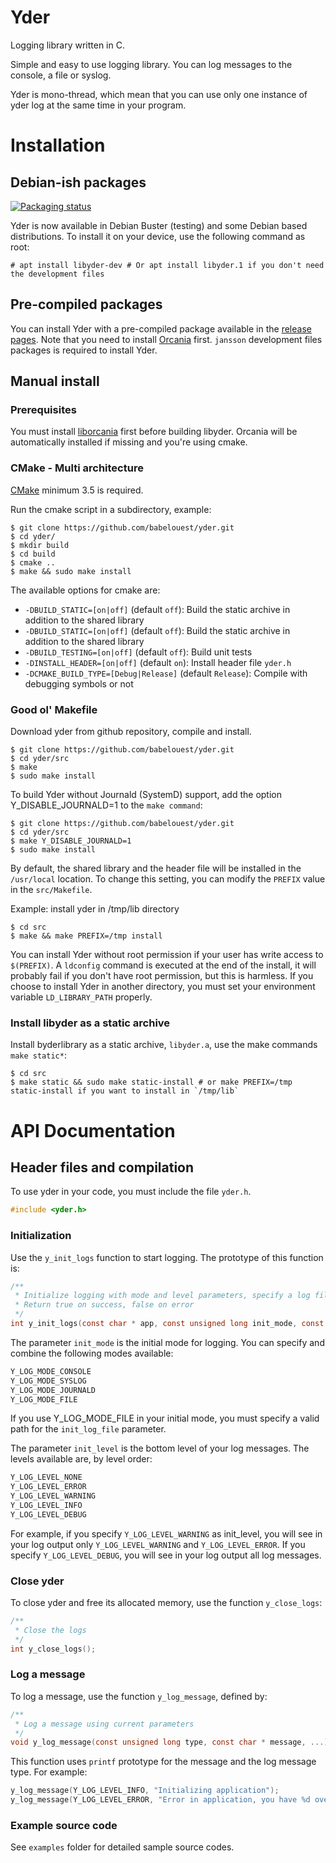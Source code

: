 # Yder

Logging library written in C.

Simple and easy to use logging library. You can log messages to the console, a file or syslog.

Yder is mono-thread, which mean that you can use only one instance of yder log at the same time in your program.

# Installation

## Debian-ish packages

[![Packaging status](https://repology.org/badge/vertical-allrepos/yder.svg)](https://repology.org/metapackage/yder)

Yder is now available in Debian Buster (testing) and some Debian based distributions. To install it on your device, use the following command as root:

```shell
# apt install libyder-dev # Or apt install libyder.1 if you don't need the development files
```

## Pre-compiled packages

You can install Yder with a pre-compiled package available in the [release pages](https://github.com/babelouest/yder/releases/latest/). Note that you need to install [Orcania](https://github.com/babelouest/orcania/releases/latest/) first. `jansson` development files packages is required to install Yder.

## Manual install

### Prerequisites

You must install [liborcania](https://github.com/babelouest/orcania) first before building libyder. Orcania will be automatically installed if missing and you're using cmake.

### CMake - Multi architecture

[CMake](https://cmake.org/download/) minimum 3.5 is required.

Run the cmake script in a subdirectory, example:

```shell
$ git clone https://github.com/babelouest/yder.git
$ cd yder/
$ mkdir build
$ cd build
$ cmake ..
$ make && sudo make install
```

The available options for cmake are:
- `-DBUILD_STATIC=[on|off]` (default `off`): Build the static archive in addition to the shared library
- `-DBUILD_STATIC=[on|off]` (default `off`): Build the static archive in addition to the shared library
- `-DBUILD_TESTING=[on|off]` (default `off`): Build unit tests
- `-DINSTALL_HEADER=[on|off]` (default `on`): Install header file `yder.h`
- `-DCMAKE_BUILD_TYPE=[Debug|Release]` (default `Release`): Compile with debugging symbols or not

### Good ol' Makefile

Download yder from github repository, compile and install.

```shell
$ git clone https://github.com/babelouest/yder.git
$ cd yder/src
$ make
$ sudo make install
```

To build Yder without Journald (SystemD) support, add the option Y_DISABLE_JOURNALD=1 to the `make command`:

```shell
$ git clone https://github.com/babelouest/yder.git
$ cd yder/src
$ make Y_DISABLE_JOURNALD=1
$ sudo make install
```

By default, the shared library and the header file will be installed in the `/usr/local` location. To change this setting, you can modify the `PREFIX` value in the `src/Makefile`.

Example: install yder in /tmp/lib directory

```shell
$ cd src
$ make && make PREFIX=/tmp install
```

You can install Yder without root permission if your user has write access to `$(PREFIX)`.
A `ldconfig` command is executed at the end of the install, it will probably fail if you don't have root permission, but this is harmless.
If you choose to install Yder in another directory, you must set your environment variable `LD_LIBRARY_PATH` properly.

### Install libyder as a static archive

Install  byderlibrary as a static archive, `libyder.a`, use the make commands `make static*`:

```shell
$ cd src
$ make static && sudo make static-install # or make PREFIX=/tmp static-install if you want to install in `/tmp/lib`
```

# API Documentation

## Header files and compilation

To use yder in your code, you must include the file `yder.h`.

```c
#include <yder.h>
```

### Initialization

Use the `y_init_logs` function to start logging. The prototype of this function is:

```c
/**
 * Initialize logging with mode and level parameters, specify a log file if needed
 * Return true on success, false on error
 */
int y_init_logs(const char * app, const unsigned long init_mode, const unsigned long init_level, const char * init_log_file, const char * message);
```

The parameter `init_mode` is the initial mode for logging. You can specify and combine the following modes available:

```c
Y_LOG_MODE_CONSOLE
Y_LOG_MODE_SYSLOG
Y_LOG_MODE_JOURNALD
Y_LOG_MODE_FILE
```

If you use Y_LOG_MODE_FILE in your initial mode, you must specify a valid path for the `init_log_file` parameter.

The parameter `init_level` is the bottom level of your log messages. The levels available are, by level order:

```c
Y_LOG_LEVEL_NONE
Y_LOG_LEVEL_ERROR
Y_LOG_LEVEL_WARNING
Y_LOG_LEVEL_INFO
Y_LOG_LEVEL_DEBUG
```

For example, if you specify `Y_LOG_LEVEL_WARNING` as init_level, you will see in your log output only `Y_LOG_LEVEL_WARNING` and `Y_LOG_LEVEL_ERROR`. If you specify `Y_LOG_LEVEL_DEBUG`, you will see in your log output all log messages.

### Close yder

To close yder and free its allocated memory, use the function `y_close_logs`:

```c
/**
 * Close the logs
 */
int y_close_logs();
```

### Log a message

To log a message, use the function `y_log_message`, defined by:

```c
/**
 * Log a message using current parameters
 */
void y_log_message(const unsigned long type, const char * message, ...);
```

This function uses `printf` prototype for the message and the log message type. For example:

```c
y_log_message(Y_LOG_LEVEL_INFO, "Initializing application");
y_log_message(Y_LOG_LEVEL_ERROR, "Error in application, you have %d over %d threads in error mode", threads_error, threads_total);
```

### Example source code

See `examples` folder for detailed sample source codes.
